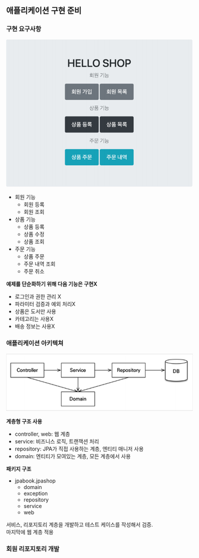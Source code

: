 ## 애플리케이션 구현 준비
### 구현 요구사항
<img alt="요구사항" src="requirements.png" />

- 회원 기능
   - 회원 등록
   - 회원 조회
- 상품 기능
   - 상품 등록
   - 상품 수정
   - 상품 조회
- 주문 기능
   - 상품 주문
   - 주문 내역 조회
   - 주문 취소

**예제를 단순화하기 위해 다음 기능은 구현X**
- 로그인과 권한 관리 X
- 파라미터 검증과 예외 처리X
- 상품은 도서만 사용
- 카테고리는 사용X
- 배송 정보는 사용X

### 애플리케이션 아키텍쳐
<img alt="아키텍쳐" src="architecture.png" />

**계층형 구조 사용**
- controller, web: 웹 계층
- service: 비즈니스 로직, 트랜잭션 처리
- repository: JPA가 직접 사용하는 계층, 엔티티 매니저 사용
- domain: 엔티티가 모여있는 계층, 모든 계층에서 사용

**패키지 구조**  
- jpabook.jpashop
   - domain
   - exception
   - repository
   - service
   - web

서비스, 리포지토리 계층을 개발하고 테스트 케이스를 작성해서 검증.  
마지막에 웹 계층 적용

### 회원 리포지토리 개발
